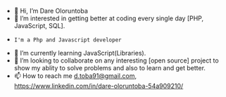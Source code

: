 - 👋 Hi, I’m Dare Oloruntoba
- 👀 I’m interested in getting better at coding every single day [PHP, JavaScript, SQL].
-     I'm a Php and Javascript developer
- 🌱 I’m currently learning JavaScript(Libraries).
- 💞️ I’m looking to collaborate on any interesting [open source] project to show my ablity to solve problems and also to learn and get better.
- 📫 How to reach me d.toba91@gmail.com, https://www.linkedin.com/in/dare-oloruntoba-54a909210/

<!---
dretoba91/dretoba91 is a ✨ special ✨ repository because its `README.md` (this file) appears on your GitHub profile.
You can click the Preview link to take a look at your changes.
--->
